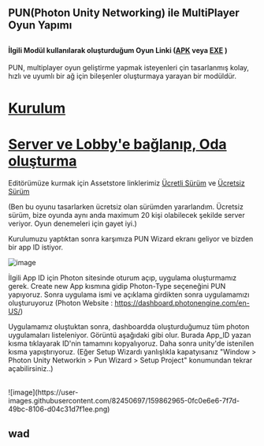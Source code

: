 
<h2>PUN(Photon Unity Networking) ile MultiPlayer Oyun Yapımı <h2>
<h4>İlgili Modül kullanılarak oluşturduğum Oyun Linki (<a href = "#">APK</a> veya <a  href = "#">EXE</a> )</h4>
  
 PUN, multiplayer oyun geliştirme yapmak isteyenleri çin tasarlanmış kolay, hızlı ve uyumlı bir ağ için bileşenler oluşturmaya yarayan bir modüldür.
  <h1><a href = "#kurulum">Kurulum<a/></h1>
  <h1><a href = "#server">Server ve Lobby'e bağlanıp, Oda oluşturma<a/></h1>
    
    
    
  <p id = "kurulum">Editörümüze kurmak için Assetstore linklerimiz <a href= "https://assetstore.unity.com/packages/tools/network/photon-pun-2-120838#reviews">Ücretli Sürüm</a> ve <a href= "https://assetstore.unity.com/packages/tools/network/pun-2-free-119922#description">Ücretsiz Sürüm</a><p>
  
  (Ben bu oyunu tasarlarken ücretsiz olan sürümden yararlandım. Ücretsiz sürüm, bize oyunda aynı anda maximum 20 kişi olabilecek şekilde server veriyor. Oyun denemeleri için gayet iyi.)
  
  Kurulumuzu yaptıktan sonra karşımıza PUN Wizard ekranı geliyor ve bizden bir app ID istiyor.
  
  ![image](https://user-images.githubusercontent.com/82450697/159863548-113b7e27-67d7-496f-84ed-26ebb961b445.png)

  
  İlgili App ID için Photon sitesinde oturum açıp, uygulama oluşturmamız gerek. Create new App kısmına gidip Photon-Type seçeneğini PUN yapıyoruz. Sonra uygulama ismi ve açıklama girdikten sonra uygulamamızı oluşturuyoruz (Photon Website : https://dashboard.photonengine.com/en-US/)
  
  Uygulamamız oluştuktan sonra, dashboardda oluşturduğumuz tüm photon uygulamaları listeleniyor. Görüntü aşağıdaki gibi olur. Burada App_ID yazan kısma tıklayarak ID'nin tamamını kopyalıyoruz. Daha sonra unity'de istenilen kısma yapıştırıyoruz. (Eğer Setup Wizardı yanlışlıkla kapatyısanız "Window > Photon Unity Networkin > Pun Wizard > Setup Project" konumundan tekrar açabilirsiniz..)
    
  <br>
  ![image](https://user-images.githubusercontent.com/82450697/159862965-0fc0e6e6-7f7d-49bc-8106-d04c31d7f1ee.png)
    
<h2 id ="server" > wad</h2>


  
  

